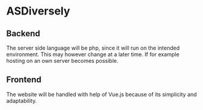# ASDiversely
## Backend
The server side language will be php, since it will run on the intended environment. This may however change at a later time. If for example hosting on an own server becomes possible.

## Frontend
The website will be handled with help of Vue.js because of its simplicity and adaptability.

